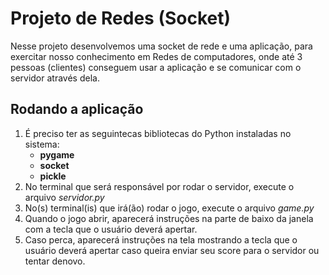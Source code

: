 # Projeto de Redes (Socket)

Nesse projeto desenvolvemos uma socket de rede e uma aplicação, para exercitar nosso conhecimento em Redes de computadores, onde até 3 pessoas (clientes) conseguem usar a aplicação e se comunicar com o servidor através dela.

## Rodando a aplicação

1. É preciso ter as seguintecas bibliotecas do Python instaladas no sistema:
   - **pygame**
   - **socket**
   - **pickle**
2. No terminal que será responsável por rodar o servidor, execute o arquivo *servidor.py*
3. No(s) terminal(is) que irá(ão) rodar o jogo, execute o arquivo *game.py*
4. Quando o jogo abrir, aparecerá instruções na parte de baixo da janela com a tecla que o usuário deverá apertar.
5. Caso perca, aparecerá instruções na tela mostrando a tecla que o usuário deverá apertar caso queira enviar seu score para o servidor ou tentar denovo.
